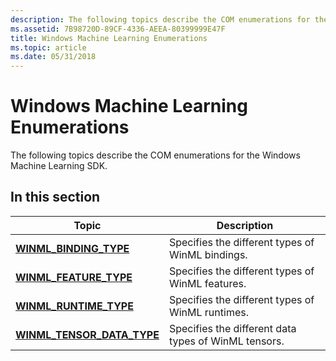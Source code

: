 ```yaml
---
description: The following topics describe the COM enumerations for the Windows Machine Learning SDK.
ms.assetid: 7B98720D-89CF-4336-AEEA-80399999E47F
title: Windows Machine Learning Enumerations
ms.topic: article
ms.date: 05/31/2018
---
```


# Windows Machine Learning Enumerations

The following topics describe the COM enumerations for the Windows Machine Learning SDK.

## In this section



| Topic                                                                              | Description                                                     |
|------------------------------------------------------------------------------------|-----------------------------------------------------------------|
| [**WINML\_BINDING\_TYPE**](/windows/win32/api/winml/ne-winml-winml_binding_type)<br/>          | Specifies the different types of WinML bindings.<br/>     |
| [**WINML\_FEATURE\_TYPE**](/windows/win32/api/winml/ne-winml-winml_feature_type)<br/>          | Specifies the different types of WinML features.<br/>     |
| [**WINML\_RUNTIME\_TYPE**](/windows/win32/api/winml/ne-winml-winml_runtime_type)<br/>          | Specifies the different types of WinML runtimes.<br/>     |
| [**WINML\_TENSOR\_DATA\_TYPE**](/windows/win32/api/winml/ne-winml-winml_tensor_data_type)<br/> | Specifies the different data types of WinML tensors.<br/> |



 

 

 
